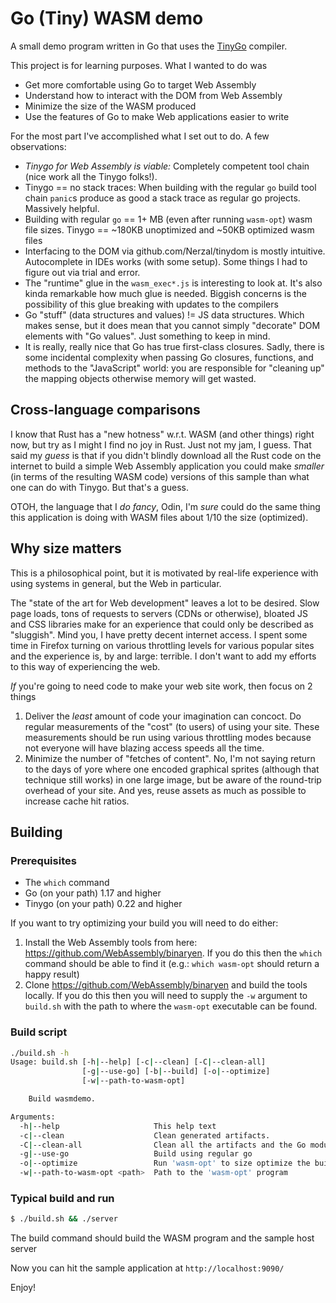 # Go (Tiny) WASM demo

A small demo program written in Go that uses the [TinyGo](https://tinygo.org/) compiler.

This project is for learning purposes.  What I wanted to do was

* Get more comfortable using Go to target Web Assembly
* Understand how to interact with the DOM from Web Assembly
* Minimize the size of the WASM produced
* Use the features of Go to make Web applications easier to write

For the most part I've accomplished what I set out to do.  A few observations:

* _Tinygo for Web Assembly is viable:_ Completely competent tool chain (nice work all the Tinygo folks!).  
* Tinygo == no stack traces: When building with the regular `go` build tool chain `panic`s produce as good a stack trace as regular go projects.  Massively helpful.
* Building with regular `go` == 1+ MB (even after running `wasm-opt`) wasm file sizes.  Tinygo == ~180KB unoptimized and ~50KB optimized wasm files
* Interfacing to the DOM via github.com/Nerzal/tinydom is mostly intuitive.  Autocomplete in IDEs works (with some setup).  Some things I had to figure out via trial and error.
* The "runtime" glue in the `wasm_exec*.js` is interesting to look at.  It's also kinda remarkable how much glue is needed.  Biggish concerns is the possibility of this glue breaking with updates to the compilers
* Go "stuff" (data structures and values) != JS data structures.  Which makes sense, but it does mean that you cannot simply "decorate" DOM elements with "Go values".  Just something to keep in mind.
* It is really, really nice that Go has true first-class closures.  Sadly, there is some incidental complexity when passing Go closures, functions, and methods to the "JavaScript" world: you are responsible for "cleaning up" the mapping objects otherwise memory will get wasted.

## Cross-language comparisons

I know that Rust has a "new hotness" w.r.t. WASM (and other things) right now, but try as I might I find no joy in Rust.  Just not my jam, I guess.  That said
my _guess_ is that if you didn't blindly download all the Rust code on the internet to build a simple Web Assembly application you could make _smaller_ (in terms
of the resulting WASM code) versions of this sample than what one can do with Tinygo.  But that's a guess.

OTOH, the language that I *do fancy*, Odin, I'm _sure_ could do the same thing this application is doing with WASM files about 1/10 the size (optimized).

## Why size matters

This is a philosophical point, but it is motivated by real-life experience with using systems in general, but the Web in particular.

The "state of the art for Web development" leaves a lot to be desired.  Slow page loads, tons of requests to servers (CDNs or otherwise), bloated JS and CSS libraries
make for an experience that could only be described as "sluggish".  Mind you, I have pretty decent internet access.  I spent some time in Firefox turning on various 
throttling levels for various popular sites and the experience is, by and large: terrible.  I don't want to add my efforts to this way of experiencing the web.

*If* you're going to need code to make your web site work, then focus on 2 things

1. Deliver the _least_ amount of code your imagination can concoct.  Do regular measurements of the "cost" (to users) of using your site.  These measurements should be run using various throttling modes because not everyone will have blazing access speeds all the time.
2. Minimize the number of "fetches of content".  No, I'm not saying return to the days of yore where one encoded graphical sprites (although that technique still works) in one large image, but be aware of the round-trip overhead of your site.  And yes, reuse assets as much as possible to increase cache hit ratios.


## Building

### Prerequisites

* The `which` command
* Go (on your path) 1.17 and higher
* Tinygo (on your path) 0.22 and higher

If you want to try optimizing your build you will need to do either:

1. Install the Web Assembly tools from here: https://github.com/WebAssembly/binaryen.  If you do this then the `which` command should be able to find it (e.g.: `which wasm-opt` should return a happy result) 
2. Clone https://github.com/WebAssembly/binaryen and build the tools locally.  If you do this then you will need to supply the `-w` argument to `build.sh` with the path to where the `wasm-opt` executable can be found.

### Build script

```bash
./build.sh -h
Usage: build.sh [-h|--help] [-c|--clean] [-C|--clean-all]
                [-g|--use-go] [-b|--build] [-o|--optimize]
                [-w|--path-to-wasm-opt]

    Build wasmdemo.

Arguments:
  -h|--help                     This help text
  -c|--clean                    Clean generated artifacts.
  -C|--clean-all                Clean all the artifacts and the Go module cache.
  -g|--use-go                   Build using regular go
  -o|--optimize                 Run 'wasm-opt' to size optimize the build
  -w|--path-to-wasm-opt <path>  Path to the 'wasm-opt' program
```

### Typical build and run

```bash
$ ./build.sh && ./server
```

The build command should build the WASM program and the sample host server

Now you can hit the sample application at `http://localhost:9090/`

Enjoy!
